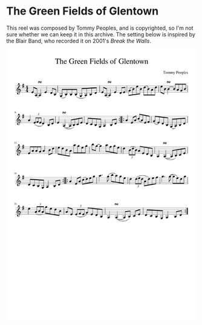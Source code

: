 # The Green Fields of Glentown

This reel was composed by Tommy Peoples, and is copyrighted, so I'm not sure
whether we can keep it in this archive. The setting below is inspired by the 
Blair Band, who recorded it on 2001's _Break the Walls_.

![The Green Fields of Glentown](Green_Fields_of_Glentown-1.png)